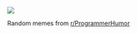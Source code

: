 ![](https://preview.redd.it/9iloqdtz91kd1.png?width=320&crop=smart&auto=webp&s=28fd400c39aa6a043597865acb852ada12aa8083)

 Random memes from [r/ProgrammerHumor](https://www.reddit.com/r/ProgrammerHumor/)
